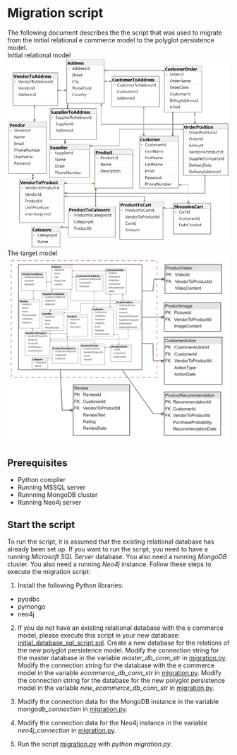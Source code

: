 # Migration script
The following document describes the the script that was used to migrate from the initial relational e commerce
model to the polyglot persistence model.
<br> Initial relational model
![ecommerce](img/ecommerce_er.png)
<br> The target model
![target](img/new_entities.png)

## Prerequisites
* Python compiler
* Running MSSQL server
* Runnning MongoDB cluster
* Running Neo4j server

## Start the script
To run the script, it is assumed that the existing relational database has already been set up. 
If you want to run the script, you need to have a running *Microsoft SQL Server* database.
You also need a running *MongoDB* cluster.
You also need a running *Neo4j* instance.
Follow these steps to execute the migration script:

1. Install the following Python libraries:
* pyodbc
* pymongo
* neo4j

2. If you do not have an existing relational database with the e commerce model, please execute this script
in your new database: [initial_database_sql_script.sql](./initial_database_sql_script.sql). 
Create a new database for the relations of the new polyglot persistence model.
Modify the connection string for the master database in the variable *master_db_conn_str* in
[migration.py](./migration.py).
Modify the connection string for the database with the e commerce model in the variable 
*ecommerce_db_conn_str* in [migration.py](./migration.py).
Modify the connection string for the database for the new polyglot persistence model in the variable 
*new_ecommerce_db_conn_str* in [migration.py](./migration.py).

3. Modify the connection data for the MongoDB instance in the variable *mongodb_connection* in 
[migration.py](./migration.py).

4. Modify the connection data for the Neo4j instance in the variable *neo4j_connection* in 
[migration.py](./migration.py).

5. Run the script [migration.py](./migration.py) with *python migration.py*.

